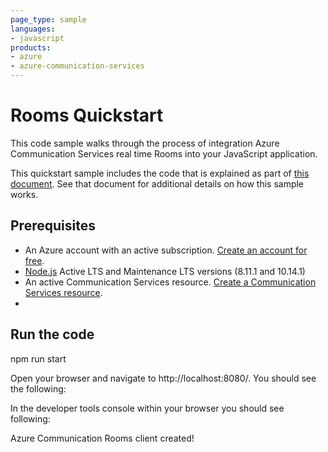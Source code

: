 ```yaml
---
page_type: sample
languages:
- javascript
products:
- azure
- azure-communication-services
---
```


# Rooms Quickstart

This code sample walks through the process of integration Azure Communication Services real time Rooms into your JavaScript application.

This quickstart sample includes the code that is explained as part of [this document](https://docs.microsoft.com/en-us/azure/communication-services/quickstarts/rooms/get-started-rooms?pivots=programming-language-javascript). See that document for additional details on how this sample works.

## Prerequisites
- An Azure account with an active subscription. [Create an account for free](https://azure.microsoft.com/free/?WT.mc_id=A261C142F).
- [Node.js](https://nodejs.org/en/) Active LTS and Maintenance LTS versions (8.11.1 and 10.14.1)
- An active Communication Services resource. [Create a Communication Services resource](https://docs.microsoft.com/azure/communication-services/quickstarts/create-communication-resource).
- 

## Run the code
npm run start

Open your browser and navigate to http://localhost:8080/. You should see the following:

In the developer tools console within your browser you should see following:

Azure Communication Rooms client created!




